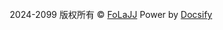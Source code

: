<div style="text-align: center;">     <span id="sitetime"></span> </div>

<br/>

<div style="text-align: center;">
  2024-2099 版权所有 © <a href="https://FoLaJJ.github.io">FoLaJJ</a> Power by <a href="https://docsify.js.org/#/">Docsify</a>
</div>

